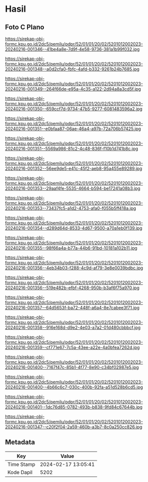 # Hasil

## Foto C Plano

https://sirekap-obj-formc.kpu.go.id/2dc5/pemilu/pdpr/52/01/01/20/02/5201012002023-20240216-001346--41be4a8e-7d9f-4e58-9736-381a1b99f032.jpg

https://sirekap-obj-formc.kpu.go.id/2dc5/pemilu/pdpr/52/01/01/20/02/5201012002023-20240216-001348--a0d2cfa0-fbfc-4afd-b332-9261b24b7685.jpg

https://sirekap-obj-formc.kpu.go.id/2dc5/pemilu/pdpr/52/01/01/20/02/5201012002023-20240216-001349--264f66de-e95a-4c35-a122-2d94a8a3cd5f.jpg

https://sirekap-obj-formc.kpu.go.id/2dc5/pemilu/pdpr/52/01/01/20/02/5201012002023-20240216-001350--659ccf7d-9734-47b5-9277-6081483596a2.jpg

https://sirekap-obj-formc.kpu.go.id/2dc5/pemilu/pdpr/52/01/01/20/02/5201012002023-20240216-001351--e0bfaa87-06ae-46a4-a97b-72a706b57425.jpg

https://sirekap-obj-formc.kpu.go.id/2dc5/pemilu/pdpr/52/01/01/20/02/5201012002023-20240216-001351--5569a986-81c2-4c48-836f-f10b1d741b8c.jpg

https://sirekap-obj-formc.kpu.go.id/2dc5/pemilu/pdpr/52/01/01/20/02/5201012002023-20240216-001352--56ee9de5-e41c-45f2-aeb8-95a455e89289.jpg

https://sirekap-obj-formc.kpu.go.id/2dc5/pemilu/pdpr/52/01/01/20/02/5201012002023-20240216-001353--29aaf4fe-5535-4664-b594-be17241a08b3.jpg

https://sirekap-obj-formc.kpu.go.id/2dc5/pemilu/pdpr/52/01/01/20/02/5201012002023-20240216-001353--73437fc5-a1d2-4753-afa0-f055b5ff418a.jpg

https://sirekap-obj-formc.kpu.go.id/2dc5/pemilu/pdpr/52/01/01/20/02/5201012002023-20240216-001354--d289d64d-8533-4d67-9500-a70a1eb0f139.jpg

https://sirekap-obj-formc.kpu.go.id/2dc5/pemilu/pdpr/52/01/01/20/02/5201012002023-20240216-001355--98f66a4a-b77a-44b6-91bd-10181a102b11.jpg

https://sirekap-obj-formc.kpu.go.id/2dc5/pemilu/pdpr/52/01/01/20/02/5201012002023-20240216-001356--4eb34b03-f288-4c9d-af79-3e8e0039bdbc.jpg

https://sirekap-obj-formc.kpu.go.id/2dc5/pemilu/pdpr/52/01/01/20/02/5201012002023-20240216-001356--519e482b-efbf-4268-950b-b3af6f75a970.jpg

https://sirekap-obj-formc.kpu.go.id/2dc5/pemilu/pdpr/52/01/01/20/02/5201012002023-20240216-001357--64d5653f-ba72-448f-a6a4-8e7cabee3f71.jpg

https://sirekap-obj-formc.kpu.go.id/2dc5/pemilu/pdpr/52/01/01/20/02/5201012002023-20240216-001358--916e168d-d9e2-4e03-a7a2-01d480cbbbcf.jpg

https://sirekap-obj-formc.kpu.go.id/2dc5/pemilu/pdpr/52/01/01/20/02/5201012002023-20240216-001359--cf771e67-7c5a-43ee-a22e-4a0bfea7262d.jpg

https://sirekap-obj-formc.kpu.go.id/2dc5/pemilu/pdpr/52/01/01/20/02/5201012002023-20240216-001400--7167f47c-85b1-4f77-8e90-c34bf02987e5.jpg

https://sirekap-obj-formc.kpu.go.id/2dc5/pemilu/pdpr/52/01/01/20/02/5201012002023-20240216-001400--4b66c6c7-030c-400b-92fa-a51d528b6cd5.jpg

https://sirekap-obj-formc.kpu.go.id/2dc5/pemilu/pdpr/52/01/01/20/02/5201012002023-20240216-001401--1dc76d85-0782-493b-b838-9fd84c67644b.jpg

https://sirekap-obj-formc.kpu.go.id/2dc5/pemilu/pdpr/52/01/01/20/02/5201012002023-20240216-001347--c20f2f04-2a59-460b-a3b7-8c0a250cc826.jpg


## Metadata

| Key        | Value               |
| ---------- | ------------------- |
| Time Stamp | 2024-02-17 13:05:41 |
| Kode Dapil | 5202                |



